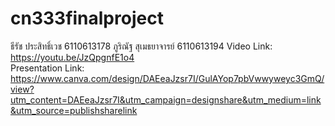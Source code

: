 # cn333finalproject
ธีรัช ประสิทธิ์เวช 6110613178
ภูริณัฐ สุเมธยาจารย์ 6110613194
Video Link: https://youtu.be/JzQpgnfE1o4  
Presentation Link: https://www.canva.com/design/DAEeaJzsr7I/GulAYop7pbVwwyweyc3GmQ/view?utm_content=DAEeaJzsr7I&utm_campaign=designshare&utm_medium=link&utm_source=publishsharelink

